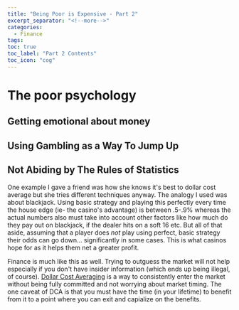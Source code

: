 ```yaml
---
title: "Being Poor is Expensive - Part 2"
excerpt_separator: "<!--more-->"
categories:
  - Finance
tags:
toc: true
toc_label: "Part 2 Contents"
toc_icon: "cog"
---
```


# The poor psychology

## Getting emotional about money

## Using Gambling as a Way To Jump Up

## Not Abiding by The Rules of Statistics
One example I gave a friend was how she knows it's best to dollar cost average but she tries different techniques anyway.
The analogy I used was about blackjack. Using basic strategy and playing this perfectly every time the house edge (ie- the casino's advantage) is between .5-.9% whereas the actual numbers also must take into account other factors like how much do they pay out on blackjack, if the dealer hits on a soft 16 etc.
But all of that aside, assuming that a player does _not_ play using perfect, basic strategy their odds can go down... significantly in some cases. This is what casinos hope for as it helps them net a greater profit. 

Finance is much like this as well. Trying to outguess the market will not help especially if you don't have insider information (which ends up being illegal, of course). [Dollar Cost Averaging](https://www.nerdwallet.com/article/investing/dollar-cost-averaging-2) is a way to consistently enter the market without being fully committed and not worrying about market timing. The one caveat of DCA is that you must have the time (in your lifetime) to benefit from it to a point where you can exit and capialize on the benefits. 